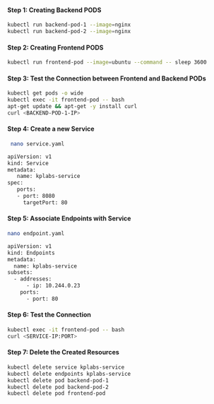 #### Step 1: Creating Backend PODS
```sh
kubectl run backend-pod-1 --image=nginx
kubectl run backend-pod-2 --image=nginx
```
#### Step 2: Creating Frontend PODS
```sh
kubectl run frontend-pod --image=ubuntu --command -- sleep 3600
```
#### Step 3: Test the Connection between Frontend and Backend PODs
```sh
kubectl get pods -o wide
kubectl exec -it frontend-pod -- bash
apt-get update && apt-get -y install curl
curl <BACKEND-POD-1-IP>
```
#### Step 4: Create a new Service

```sh
 nano service.yaml
```
```sh
apiVersion: v1
kind: Service
metadata:
   name: kplabs-service
spec:
   ports:
   - port: 8080
     targetPort: 80
```

#### Step 5: Associate Endpoints with Service
```sh
nano endpoint.yaml
```
```sh
apiVersion: v1
kind: Endpoints
metadata:
  name: kplabs-service
subsets:
  - addresses:
      - ip: 10.244.0.23
    ports:
      - port: 80
```

#### Step 6: Test the Connection
```sh
kubectl exec -it frontend-pod -- bash
curl <SERVICE-IP:PORT>
```

#### Step 7: Delete the Created Resources
```sh
kubectl delete service kplabs-service
kubectl delete endpoints kplabs-service
kubectl delete pod backend-pod-1
kubectl delete pod backend-pod-2
kubectl delete pod frontend-pod
```
